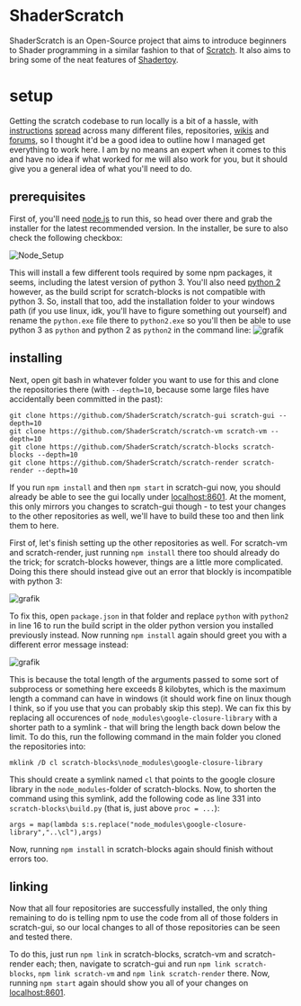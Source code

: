 # ShaderScratch

ShaderScratch is an Open-Source project that aims to introduce beginners to Shader programming in a similar fashion to that of [Scratch](https://scratch.mit.edu/). It also aims to bring some of the neat features of [Shadertoy](https://www.shadertoy.com/).

# setup

Getting the scratch codebase to run locally is a bit of a hassle, with
[instructions](https://github.com/ShaderScratch/scratch-gui#developing-alongside-other-scratch-repositories)
[spread](https://github.com/LLK/scratch-gui/wiki/Getting-Started)
across many different files, repositories,
[wikis](https://github.com/LLK/scratch-blocks/wiki)
and
[forums](https://scratch.mit.edu/discuss/topic/289503/), so I thought it'd be a good idea to outline how I managed get everything to work here. I am by no means an expert when it comes to this and have no idea if what worked for me will also work for you, but it should give you a general idea of what you'll need to do.

## prerequisites

First of, you'll need [node.js](https://nodejs.org/en/) to run this, so head over there and grab the installer for the latest recommended version. In the installer, be sure to also check the following checkbox:

![Node_Setup](https://user-images.githubusercontent.com/43812953/125100051-f7ce9200-e0d8-11eb-8582-e43a42b608ef.png)

This will install a few different tools required by some npm packages, it seems, including the latest version of python 3. You'll also need [python 2](https://www.python.org/downloads/release/python-2716/) however, as the build script for scratch-blocks is not compatible with python 3. So, install that too, add the installation folder to your windows path (if you use linux, idk, you'll have to figure something out yourself) and rename the `python.exe` file there to `python2.exe` so you'll then be able to use python 3 as `python` and python 2 as `python2` in the command line:
![grafik](https://user-images.githubusercontent.com/43812953/125101773-e2f2fe00-e0da-11eb-8049-ae8ca131584b.png)

## installing

Next, open git bash in whatever folder you want to use for this and clone the repositories there (with `--depth=10`, because some large files have accidentally been committed in the past):

    git clone https://github.com/ShaderScratch/scratch-gui scratch-gui --depth=10
    git clone https://github.com/ShaderScratch/scratch-vm scratch-vm --depth=10
    git clone https://github.com/ShaderScratch/scratch-blocks scratch-blocks --depth=10
    git clone https://github.com/ShaderScratch/scratch-render scratch-render --depth=10

If you run `npm install` and then `npm start` in scratch-gui now, you should already be able to see the gui locally under [localhost:8601](http://localhost:8601). At the moment, this only mirrors you changes to scratch-gui though - to test your changes to the other repositories as well, we'll have to build these too and then link them to here.

First of, let's finish setting up the other repositories as well. For scratch-vm and scratch-render, just running `npm install` there too should already do the trick; for scratch-blocks however, things are a little more complicated. Doing this there should instead give out an error that blockly is incompatible with python 3:

![grafik](https://user-images.githubusercontent.com/43812953/125105231-8abdfb00-e0de-11eb-8075-385f6f0c98b2.png)

To fix this, open `package.json` in that folder and replace `python` with `python2` in line 16 to run the build script in the older python version you installed previously instead. Now running `npm install` again should greet you with a different error message instead:

![grafik](https://user-images.githubusercontent.com/43812953/125106317-cb6a4400-e0df-11eb-80f6-5dd2e8fdb43a.png)

This is because the total length of the arguments passed to some sort of subprocess or something here exceeds 8 kilobytes, which is the maximum length a command can have in windows (it should work fine on linux though I think, so if you use that you can probably skip this step). We can fix this by replacing all occurences of `node_modules\google-closure-library` with a shorter path to a symlink - that will bring the length back down below the limit. To do this, run the following command in the main folder you cloned the repositories into:

    mklink /D cl scratch-blocks\node_modules\google-closure-library

This should create a symlink named `cl` that points to the google closure library in the `node_modules`-folder of scratch-blocks. Now, to shorten the command using this symlink, add the following code as line 331 into `scratch-blocks\build.py` (that is, just above `proc = ...`):

    args = map(lambda s:s.replace("node_modules\google-closure-library","..\cl"),args)

Now, running `npm install` in scratch-blocks again should finish without errors too.

## linking

Now that all four repositories are successfully installed, the only thing remaining to do is telling npm to use the code from all of those folders in scratch-gui, so our local changes to all of those repositories can be seen and tested there.

To do this, just run `npm link` in scratch-blocks, scratch-vm and scratch-render each; then, navigate to scratch-gui and run `npm link scratch-blocks`, `npm link scratch-vm` and `npm link scratch-render` there. Now, running `npm start` again should show you all of your changes on [localhost:8601](http://localhost:8601).
